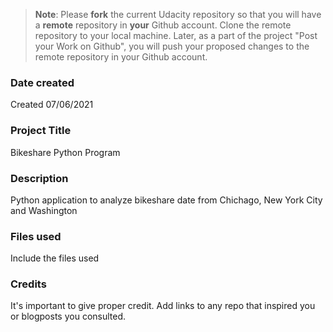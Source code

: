 >**Note**: Please **fork** the current Udacity repository so that you will have a **remote** repository in **your** Github account. Clone the remote repository to your local machine. Later, as a part of the project "Post your Work on Github", you will push your proposed changes to the remote repository in your Github account.

### Date created
Created 07/06/2021

### Project Title
Bikeshare Python Program

### Description
Python application to analyze bikeshare date from Chichago, New York City and Washington

### Files used
Include the files used

### Credits
It's important to give proper credit. Add links to any repo that inspired you or blogposts you consulted.

